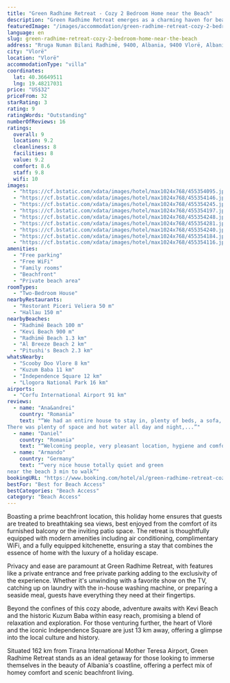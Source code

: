 ```yaml
---
title: "Green Radhime Retreat - Cozy 2 Bedroom Home near the Beach"
description: "Green Radhime Retreat emerges as a charming haven for beach lovers, situated just a stone's throw away from the pristine Radhimë Beach and a brief stroll from its namesake counterpart."
featuredImage: "/images/accommodation/green-radhime-retreat-cozy-2-bedroom-home-near-the-beach-455354095.jpg"
language: en
slug: green-radhime-retreat-cozy-2-bedroom-home-near-the-beach
address: "Rruga Numan Bilani Radhimë, 9400, Albania, 9400 Vlorë, Albania"
city: "Vlorë"
location: "Vlorë"
accommodationType: "villa"
coordinates:
  lat: 40.36649511
  lng: 19.48217031
price: "US$32"
priceFrom: 32
starRating: 3
rating: 9
ratingWords: "Outstanding"
numberOfReviews: 16
ratings:
  overall: 9
  location: 9.2
  cleanliness: 8
  facilities: 8
  value: 9.2
  comfort: 8.6
  staff: 9.8
  wifi: 10
images:
  - "https://cf.bstatic.com/xdata/images/hotel/max1024x768/455354095.jpg?k=a80fc60b916cf6f8ed16d8f8a819841f291ed0a93becf8088c2f5d3d8a2bf1a8&o=&hp=1"
  - "https://cf.bstatic.com/xdata/images/hotel/max1024x768/455354146.jpg?k=23471b9976475e749dfcb8f56dc1025fda81626707403afbf2411b5f53dd42ab&o=&hp=1"
  - "https://cf.bstatic.com/xdata/images/hotel/max1024x768/455354245.jpg?k=e0f86da273af0508940385e7efce2a8e5a1b84cf4781264e525f6a197d3028d9&o=&hp=1"
  - "https://cf.bstatic.com/xdata/images/hotel/max1024x768/455354197.jpg?k=ba5415375de11837fb749e77646e16bdafd1cecb07454eaa003965008d6ca0e1&o=&hp=1"
  - "https://cf.bstatic.com/xdata/images/hotel/max1024x768/455354248.jpg?k=ba67a6d4f5e29d9b537c232960bd35b4bff7ddd16b34cdcf5e03c33cb1425139&o=&hp=1"
  - "https://cf.bstatic.com/xdata/images/hotel/max1024x768/455354281.jpg?k=1d3255b6b23bb0b9774e2ca1371276715bc423ed127c25e2ddcbb5325df34ffb&o=&hp=1"
  - "https://cf.bstatic.com/xdata/images/hotel/max1024x768/455354240.jpg?k=8e30ddf712b2871df8233169ffaddd43b7be6444055e905831bb8f03c823034e&o=&hp=1"
  - "https://cf.bstatic.com/xdata/images/hotel/max1024x768/455354184.jpg?k=d8bd8076755362948e0bd86b01bf1662254d2d7970cab04c93781cd500783ad1&o=&hp=1"
  - "https://cf.bstatic.com/xdata/images/hotel/max1024x768/455354116.jpg?k=e8e9e17065c2544689eff8dceca07e6ba7663de74704f0ef960b5c3ef259ed8f&o=&hp=1"
amenities:
  - "Free parking"
  - "Free WiFi"
  - "Family rooms"
  - "Beachfront"
  - "Private beach area"
roomTypes:
  - "Two-Bedroom House"
nearbyRestaurants:
  - "Restorant Piceri Veliera 50 m"
  - "Hallau 150 m"
nearbyBeaches:
  - "Radhimë Beach 100 m"
  - "Kevi Beach 900 m"
  - "Radhimë Beach 1.3 km"
  - "Al Breeze Beach 2 km"
  - "Pitushi's Beach 2.3 km"
whatsNearby:
  - "Scooby Doo Vlore 8 km"
  - "Kuzum Baba 11 km"
  - "Independence Square 12 km"
  - "Llogora National Park 16 km"
airports:
  - "Corfu International Airport 91 km"
reviews:
  - name: "Ana&andrei"
    country: "Romania"
    text: "“We had an entire house to stay in, plenty of beds, a sofa, two armchairs, a kitchen, it was near the beach, a large courtyard where you can park and eventually chase some chicken. :D
There was plenty of space and hot water all day and night,...”"
  - name: "Daniel"
    country: "Romania"
    text: "“Welcoming people, very pleasant location, hygiene and comfort!”"
  - name: "Armando"
    country: "Germany"
    text: "“very nice house totally quiet and green
near the beach 3 min to walk”"
bookingURL: "https://www.booking.com/hotel/al/green-radhime-retreat-cozy-2-bedroom-home-near-the-beach.en-gb.html?aid=8035640"
bestFor: "Best for Beach Access"
bestCategories: "Beach Access"
category: "Beach Access"
---
```


Boasting a prime beachfront location, this holiday home ensures that guests are treated to breathtaking sea views, best enjoyed from the comfort of its furnished balcony or the inviting patio space. The retreat is thoughtfully equipped with modern amenities including air conditioning, complimentary WiFi, and a fully equipped kitchenette, ensuring a stay that combines the essence of home with the luxury of a holiday escape.

Privacy and ease are paramount at Green Radhime Retreat, with features like a private entrance and free private parking adding to the exclusivity of the experience. Whether it's unwinding with a favorite show on the TV, catching up on laundry with the in-house washing machine, or preparing a seaside meal, guests have everything they need at their fingertips.

Beyond the confines of this cozy abode, adventure awaits with Kevi Beach and the historic Kuzum Baba within easy reach, promising a blend of relaxation and exploration. For those venturing further, the heart of Vlorë and the iconic Independence Square are just 13 km away, offering a glimpse into the local culture and history.

Situated 162 km from Tirana International Mother Teresa Airport, Green Radhime Retreat stands as an ideal getaway for those looking to immerse themselves in the beauty of Albania's coastline, offering a perfect mix of homey comfort and scenic beachfront living.